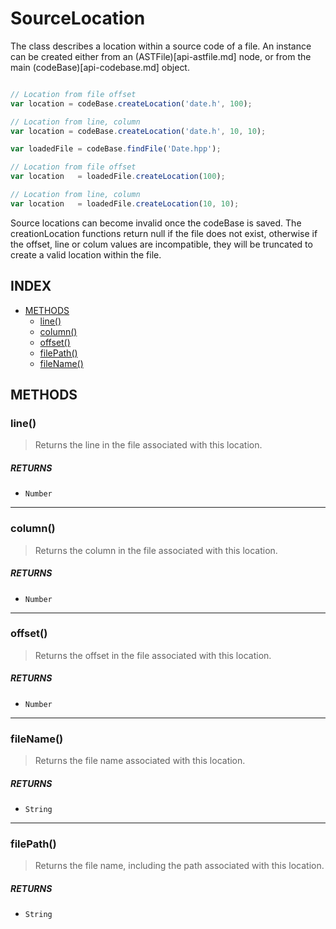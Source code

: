 # SourceLocation

The class describes a location within a source code of a file. An instance can be created either from an (ASTFile)[api-astfile.md] node, or from the main (codeBase)[api-codebase.md] object.

```js

// Location from file offset
var location = codeBase.createLocation('date.h', 100);

// Location from line, column
var location = codeBase.createLocation('date.h', 10, 10);
```

```js
var loadedFile = codeBase.findFile('Date.hpp');

// Location from file offset
var location   = loadedFile.createLocation(100);

// Location from line, column
var location   = loadedFile.createLocation(10, 10);
```

Source locations can become invalid once the codeBase is saved. The creationLocation functions return null if the file does not exist, otherwise if the offset, line or colum values are incompatible, they will be truncated to create a valid location within the file.

## INDEX

 - [METHODS](#methods)
	 - [line()](#line)
	 - [column()](#column)
	 - [offset()](#offset)
	 - [filePath()](#filepath)
	 - [fileName()](#filename)

## METHODS

### line()

> Returns the line in the file associated with this location.

##### RETURNS

 * `Number`

---

### column()

> Returns the column in the file associated with this location.

##### RETURNS

 * `Number`

---

### offset()

> Returns the offset in the file associated with this location.

##### RETURNS

 * `Number`

---

### fileName()

> Returns the file name associated with this location.

##### RETURNS

 * `String`

---

### filePath()

> Returns the file name, including the path associated with this location.

##### RETURNS

 * `String`
